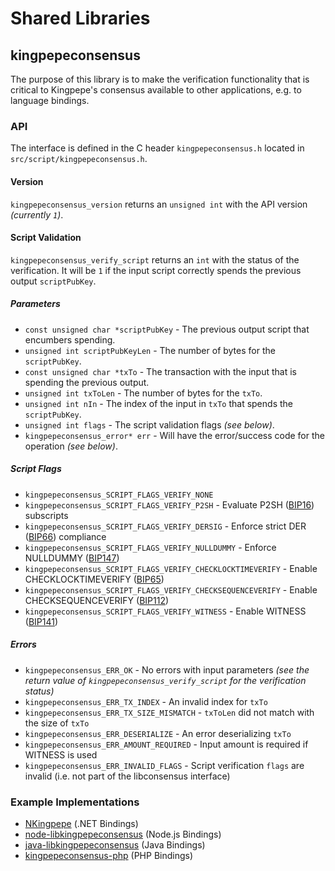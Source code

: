 Shared Libraries
================

## kingpepeconsensus

The purpose of this library is to make the verification functionality that is critical to Kingpepe's consensus available to other applications, e.g. to language bindings.

### API

The interface is defined in the C header `kingpepeconsensus.h` located in `src/script/kingpepeconsensus.h`.

#### Version

`kingpepeconsensus_version` returns an `unsigned int` with the API version *(currently `1`)*.

#### Script Validation

`kingpepeconsensus_verify_script` returns an `int` with the status of the verification. It will be `1` if the input script correctly spends the previous output `scriptPubKey`.

##### Parameters
- `const unsigned char *scriptPubKey` - The previous output script that encumbers spending.
- `unsigned int scriptPubKeyLen` - The number of bytes for the `scriptPubKey`.
- `const unsigned char *txTo` - The transaction with the input that is spending the previous output.
- `unsigned int txToLen` - The number of bytes for the `txTo`.
- `unsigned int nIn` - The index of the input in `txTo` that spends the `scriptPubKey`.
- `unsigned int flags` - The script validation flags *(see below)*.
- `kingpepeconsensus_error* err` - Will have the error/success code for the operation *(see below)*.

##### Script Flags
- `kingpepeconsensus_SCRIPT_FLAGS_VERIFY_NONE`
- `kingpepeconsensus_SCRIPT_FLAGS_VERIFY_P2SH` - Evaluate P2SH ([BIP16](https://github.com/kingpepe/bips/blob/master/bip-0016.mediawiki)) subscripts
- `kingpepeconsensus_SCRIPT_FLAGS_VERIFY_DERSIG` - Enforce strict DER ([BIP66](https://github.com/kingpepe/bips/blob/master/bip-0066.mediawiki)) compliance
- `kingpepeconsensus_SCRIPT_FLAGS_VERIFY_NULLDUMMY` - Enforce NULLDUMMY ([BIP147](https://github.com/kingpepe/bips/blob/master/bip-0147.mediawiki))
- `kingpepeconsensus_SCRIPT_FLAGS_VERIFY_CHECKLOCKTIMEVERIFY` - Enable CHECKLOCKTIMEVERIFY ([BIP65](https://github.com/kingpepe/bips/blob/master/bip-0065.mediawiki))
- `kingpepeconsensus_SCRIPT_FLAGS_VERIFY_CHECKSEQUENCEVERIFY` - Enable CHECKSEQUENCEVERIFY ([BIP112](https://github.com/kingpepe/bips/blob/master/bip-0112.mediawiki))
- `kingpepeconsensus_SCRIPT_FLAGS_VERIFY_WITNESS` - Enable WITNESS ([BIP141](https://github.com/kingpepe/bips/blob/master/bip-0141.mediawiki))

##### Errors
- `kingpepeconsensus_ERR_OK` - No errors with input parameters *(see the return value of `kingpepeconsensus_verify_script` for the verification status)*
- `kingpepeconsensus_ERR_TX_INDEX` - An invalid index for `txTo`
- `kingpepeconsensus_ERR_TX_SIZE_MISMATCH` - `txToLen` did not match with the size of `txTo`
- `kingpepeconsensus_ERR_DESERIALIZE` - An error deserializing `txTo`
- `kingpepeconsensus_ERR_AMOUNT_REQUIRED` - Input amount is required if WITNESS is used
- `kingpepeconsensus_ERR_INVALID_FLAGS` - Script verification `flags` are invalid (i.e. not part of the libconsensus interface)

### Example Implementations
- [NKingpepe](https://github.com/MetacoSA/NKingpepe/blob/5e1055cd7c4186dee4227c344af8892aea54faec/NKingpepe/Script.cs#L979-#L1031) (.NET Bindings)
- [node-libkingpepeconsensus](https://github.com/bitpay/node-libkingpepeconsensus) (Node.js Bindings)
- [java-libkingpepeconsensus](https://github.com/dexX7/java-libkingpepeconsensus) (Java Bindings)
- [kingpepeconsensus-php](https://github.com/Bit-Wasp/kingpepeconsensus-php) (PHP Bindings)
